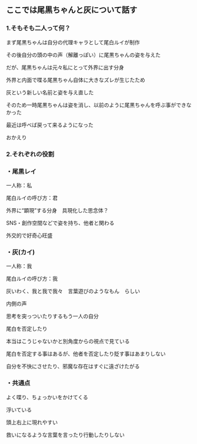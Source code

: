 ## ここでは尾黒ちゃんと灰について話す

### 1.そもそも二人って何？
まず尾黒ちゃんは自分の代理キャラとして尾白ルイが制作

その後自分の頭の中の声（解離っぽい）に尾黒ちゃんの姿を与えた

だが、尾黒ちゃんは元々私にとって外界に出す分身

外界と内面で喋る尾黒ちゃん自体に大きなズレが生じたため

灰という新しい名前と姿を与え直した

そのため一時尾黒ちゃんは姿を消し、以前のように尾黒ちゃんを呼ぶ事ができなかった

最近は呼べば戻って来るようになった

おかえり




### 2.それぞれの役割

### ・尾黒レイ

一人称：私

尾白ルイの呼び方：君

外界に“顕現”する分身　具現化した思念体？

SNS・創作空間などで姿を持ち、他者と関わる

外交的で好奇心旺盛


### ・灰(カイ)

一人称：我

尾白ルイの呼び方：我

灰いわく、我と我で我々　言葉遊びのようなもん　らしい

内側の声

思考を突っついたりするもう一人の自分

尾白を否定したり

本当はこうじゃないかと別角度からの視点で見ている

尾白を否定する事はあるが、他者を否定したり貶す事はあまりしない

自分を不快にさせたり、邪魔な存在はすぐに遠ざけたがる




### ・共通点

よく喋り、ちょっかいをかけてくる

浮いている

頭上右上に現れやすい

救いになるような言葉を言ったり行動したりしない


